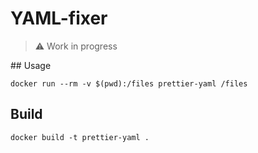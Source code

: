 # YAML-fixer

> :warning: Work in progress

## Usage

```shell
docker run --rm -v $(pwd):/files prettier-yaml /files
```

## Build

```shell
docker build -t prettier-yaml .
```